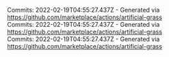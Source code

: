 Commits: 2022-02-19T04:55:27.437Z - Generated via https://github.com/marketplace/actions/artificial-grass
<br>
Commits: 2022-02-19T04:55:27.437Z - Generated via https://github.com/marketplace/actions/artificial-grass
<br>
Commits: 2022-02-19T04:55:27.437Z - Generated via https://github.com/marketplace/actions/artificial-grass
<br>
